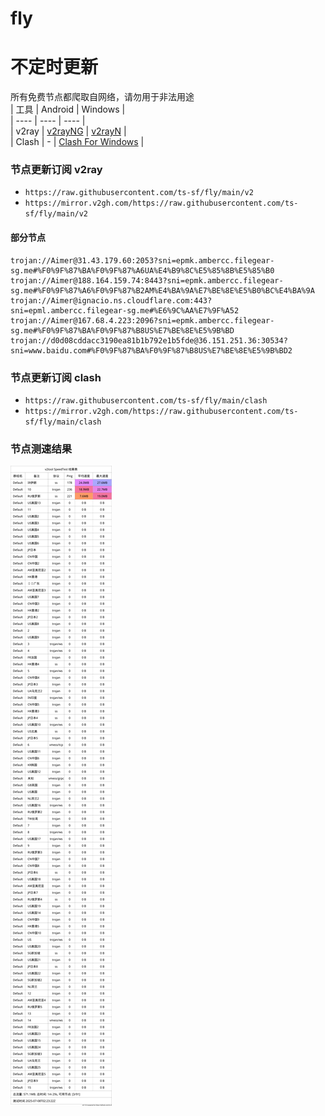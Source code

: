 # fly
# 不定时更新
所有免费节点都爬取自网络，请勿用于非法用途  
|  工具  | Android  | Windows  |  
|  ----  | ----   | ----  |  
| v2ray  | [v2rayNG](https://github.com/2dust/v2rayNG/releases) | [v2rayN](https://github.com/2dust/v2rayN/releases) |  
| Clash  | - | [Clash For Windows](https://github.com/2dust/clashN/releases) | 
  
### 节点更新订阅  v2ray
- `https://raw.githubusercontent.com/ts-sf/fly/main/v2`  
- `https://mirror.v2gh.com/https://raw.githubusercontent.com/ts-sf/fly/main/v2`  

#### 部分节点  
``` 
trojan://Aimer@31.43.179.60:2053?sni=epmk.ambercc.filegear-sg.me#%F0%9F%87%BA%F0%9F%87%A6UA%E4%B9%8C%E5%85%8B%E5%85%B0
trojan://Aimer@188.164.159.74:8443?sni=epmk.ambercc.filegear-sg.me#%F0%9F%87%A6%F0%9F%87%B2AM%E4%BA%9A%E7%BE%8E%E5%B0%BC%E4%BA%9A
trojan://Aimer@ignacio.ns.cloudflare.com:443?sni=epml.ambercc.filegear-sg.me#%E6%9C%AA%E7%9F%A52
trojan://Aimer@167.68.4.223:2096?sni=epmk.ambercc.filegear-sg.me#%F0%9F%87%BA%F0%9F%87%B8US%E7%BE%8E%E5%9B%BD
trojan://d0d08cddacc3190ea81b1b792e1b5fde@36.151.251.36:30534?sni=www.baidu.com#%F0%9F%87%BA%F0%9F%87%B8US%E7%BE%8E%E5%9B%BD2
```
### 节点更新订阅  clash
- `https://raw.githubusercontent.com/ts-sf/fly/main/clash`  
- `https://mirror.v2gh.com/https://raw.githubusercontent.com/ts-sf/fly/main/clash`  

### 节点测速结果
![image](traffic.png)
